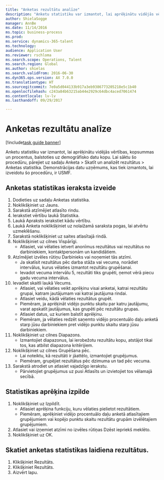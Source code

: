 ```yaml
--- 
title: "Anketas rezultātu analīze"
description: "Anketu statistiku var izmantot, lai aprēķinātu vidējās vērtības, kopsummas un procentus, balstoties uz demogrāfisko datu kopu."
author: ShielaSogge
manager: AnnBe
ms.date: 11/14/2016
ms.topic: business-process
ms.prod: 
ms.service: dynamics-365-talent
ms.technology: 
audience: Application User
ms.reviewer: rschloma
ms.search.scope: Operations, Talent
ms.search.region: Global
ms.author: shielas
ms.search.validFrom: 2016-06-30
ms.dyn365.ops.version: AX 7.0.0
ms.translationtype: HT
ms.sourcegitcommit: 7e0a5d044133b917a3eb9386773205218e5c1b40
ms.openlocfilehash: c243a84b63215ab44e2929c64dbc4aced7061474
ms.contentlocale: lv-lv
ms.lasthandoff: 09/29/2017

---
```

# <a name="analyze-questionnaire-results"></a>Anketas rezultātu analīze

[!include[task guide banner](../../includes/task-guide-banner.md)]

Anketu statistiku var izmantot, lai aprēķinātu vidējās vērtības, kopsummas un procentus, balstoties uz demogrāfisko datu kopu. Lai sāktu šo procedūru, pārejiet uz sadaļu Anketa > Skatīt un analizēt rezultātus > Anketas statistika. Demonstrācijas datu uzņēmums, kas tiek izmantots, lai izveidotu šo procedūru, ir USMF.


## <a name="create-a-questionnaire-statistics-record"></a>Anketas statistikas ieraksta izveide
1. Dodieties uz sadaļu Anketas statistika.
2. Noklikšķiniet uz Jauns.
3. Sarakstā atzīmējiet atlasīto rindu.
4. Ierakstiet vērtību laukā Statistika.
5. Laukā Apraksts ierakstiet kādu vērtību.
6. Laukā Anketa noklikšķiniet uz nolaižamā saraksta pogas, lai atvērtu uzmeklēšanu.
7. Sarakstā noklikšķiniet uz saites atlasītajā rindā.
8. Noklikšķiniet uz cilnes Vispārīgi.
    * Atlasiet, vai vēlaties ietvert anonīmus rezultātus vai rezultātus no darbiniekiem, kontaktpersonām un kandidātiem.  
9. Atzīmējiet izvēles rūtiņu Darbinieks vai noņemiet tās atzīmi.
    * Ja skatīsit rezultātus pēc darba stāža vai vecuma, norādiet intervālus, kurus vēlaties izmantot rezultātu grupēšanai.  
    * Ievadot vecuma intervālu 5, rezultāti tiks grupēti, ņemot vērā piecu gadu vecuma intervālus.  
10. Ievadiet skaitli laukā Vecums.
    * Atlasiet, vai vēlaties veikt aprēķinu visai anketai, katrai rezultātu grupai, katram jautājumam vai katrai jautājuma rindai.  
    * Atlasiet veidu, kādā vēlaties rezultātus grupēt.  
    * Piemēram, ja aprēķināt vidējo punktu skaitu par katru jautājumu, varat apskatīt jautājumus, kas grupēti pēc rezultātu grupas.  
    * Atlasiet datus, uz kuriem balstīt aprēķinu.  
    * Piemēram, ja vēlaties redzēt saņemto vidējo procentuālo daļu anketā starp jūsu darbiniekiem pret vidējo punktu skaitu starp jūsu darbiniekiem.  
11. Noklikšķiniet uz cilnes Diapazons.
    * Izmantojiet diapazonus, lai ierobežotu rezultātu kopu, atstājot tikai tos, kas atbilst diapazona kritērijiem.  
12. Noklikšķiniet uz cilnes Grupēšana pēc.
    * Lai noteiktu, kā rezultāti ir jāattēlo, izmantojiet grupējumus.  
    * Piemēram, grupējiet rezultātus pēc dzimuma un tad pēc vecuma.  
13. Sarakstā atrodiet un atlasiet vajadzīgo ierakstu.
    * Pārvietojiet grupējumus uz pusi Atlasīts un izvietojiet tos vēlamajā secībā.  

## <a name="execute-the-statistics-calculation"></a>Statistikas aprēķina izpilde
1. Noklikšķiniet uz Izpildīt.
    * Atlasiet aprēķina funkciju, kuru vēlaties pielietot rezultātiem.  
    * Piemēram, aprēķiniet vidējo procentuālo daļu anketā atlasītajiem grupējumiem vai kopējo punktu skaitu rezultātu grupām izvēlētajiem grupējumiem.  
2. Atlasiet vai izņemiet atzīmi no izvēles rūtiņas Dzēst iepriekš meklēto.
3. Noklikšķiniet uz OK.

## <a name="view-the-results-of-the-questionnaire-statistics-run"></a>Skatiet anketas statistikas laidiena rezultātus.
1. Klikšķiniet Rezultāts.
2. Klikšķiniet Rezultāts.
3. Aizvērt lapu.


